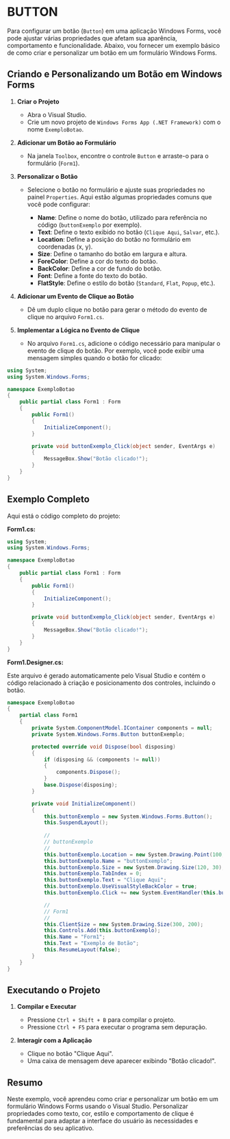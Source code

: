 # BUTTON
Para configurar um botão (`Button`) em uma aplicação Windows Forms, você pode ajustar várias propriedades que afetam sua aparência, comportamento e funcionalidade. Abaixo, vou fornecer um exemplo básico de como criar e personalizar um botão em um formulário Windows Forms.

## Criando e Personalizando um Botão em Windows Forms
1. **Criar o Projeto**

   - Abra o Visual Studio.
   - Crie um novo projeto de `Windows Forms App (.NET Framework)` com o nome `ExemploBotao`.

2. **Adicionar um Botão ao Formulário**

   - Na janela `Toolbox`, encontre o controle `Button` e arraste-o para o formulário (`Form1`).

3. **Personalizar o Botão**

   - Selecione o botão no formulário e ajuste suas propriedades no painel `Properties`. Aqui estão algumas propriedades comuns que você pode configurar:

     - **Name**: Define o nome do botão, utilizado para referência no código (`buttonExemplo` por exemplo).
     - **Text**: Define o texto exibido no botão (`Clique Aqui`, `Salvar`, etc.).
     - **Location**: Define a posição do botão no formulário em coordenadas (x, y).
     - **Size**: Define o tamanho do botão em largura e altura.
     - **ForeColor**: Define a cor do texto do botão.
     - **BackColor**: Define a cor de fundo do botão.
     - **Font**: Define a fonte do texto do botão.
     - **FlatStyle**: Define o estilo do botão (`Standard`, `Flat`, `Popup`, etc.).

4. **Adicionar um Evento de Clique ao Botão**

   - Dê um duplo clique no botão para gerar o método do evento de clique no arquivo `Form1.cs`.

5. **Implementar a Lógica no Evento de Clique**

   - No arquivo `Form1.cs`, adicione o código necessário para manipular o evento de clique do botão. Por exemplo, você pode exibir uma mensagem simples quando o botão for clicado:

```csharp
using System;
using System.Windows.Forms;

namespace ExemploBotao
{
    public partial class Form1 : Form
    {
        public Form1()
        {
            InitializeComponent();
        }

        private void buttonExemplo_Click(object sender, EventArgs e)
        {
            MessageBox.Show("Botão clicado!");
        }
    }
}
```

## Exemplo Completo
Aqui está o código completo do projeto:

**Form1.cs:**

```csharp
using System;
using System.Windows.Forms;

namespace ExemploBotao
{
    public partial class Form1 : Form
    {
        public Form1()
        {
            InitializeComponent();
        }

        private void buttonExemplo_Click(object sender, EventArgs e)
        {
            MessageBox.Show("Botão clicado!");
        }
    }
}
```

**Form1.Designer.cs:**

Este arquivo é gerado automaticamente pelo Visual Studio e contém o código relacionado à criação e posicionamento dos controles, incluindo o botão.

```csharp
namespace ExemploBotao
{
    partial class Form1
    {
        private System.ComponentModel.IContainer components = null;
        private System.Windows.Forms.Button buttonExemplo;

        protected override void Dispose(bool disposing)
        {
            if (disposing && (components != null))
            {
                components.Dispose();
            }
            base.Dispose(disposing);
        }

        private void InitializeComponent()
        {
            this.buttonExemplo = new System.Windows.Forms.Button();
            this.SuspendLayout();
            
            // 
            // buttonExemplo
            // 
            this.buttonExemplo.Location = new System.Drawing.Point(100, 100);
            this.buttonExemplo.Name = "buttonExemplo";
            this.buttonExemplo.Size = new System.Drawing.Size(120, 30);
            this.buttonExemplo.TabIndex = 0;
            this.buttonExemplo.Text = "Clique Aqui";
            this.buttonExemplo.UseVisualStyleBackColor = true;
            this.buttonExemplo.Click += new System.EventHandler(this.buttonExemplo_Click);

            // 
            // Form1
            // 
            this.ClientSize = new System.Drawing.Size(300, 200);
            this.Controls.Add(this.buttonExemplo);
            this.Name = "Form1";
            this.Text = "Exemplo de Botão";
            this.ResumeLayout(false);
        }
    }
}
```

## Executando o Projeto
1. **Compilar e Executar**
   - Pressione `Ctrl + Shift + B` para compilar o projeto.
   - Pressione `Ctrl + F5` para executar o programa sem depuração.

2. **Interagir com a Aplicação**
   - Clique no botão "Clique Aqui".
   - Uma caixa de mensagem deve aparecer exibindo "Botão clicado!".

## Resumo
Neste exemplo, você aprendeu como criar e personalizar um botão em um formulário Windows Forms usando o Visual Studio. Personalizar propriedades como texto, cor, estilo e comportamento de clique é fundamental para adaptar a interface do usuário às necessidades e preferências do seu aplicativo.
